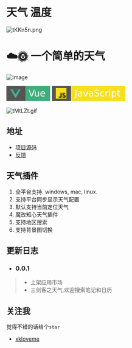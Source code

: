 # 天气 温度

![tKKn5n.png](https://s1.ax1x.com/2020/05/29/tKKn5n.png)

# ☁️🌞 一个简单的天气

![image](https://forthebadge.com/images/badges/built-with-love.svg)

![image](https://github.com/aleen42/badges/raw/master/src/vue_flat_square.svg?sanitize=true)
![image](https://github.com/aleen42/badges/raw/master/src/javascript_flat_square.svg?sanitize=true)

![tMtLZt.gif](https://s1.ax1x.com/2020/05/30/tMtLZt.gif)

## 地址

- [项目源码](https://github.com/xkloveme/utools-weather)
- [反馈](https://github.com/xkloveme/utools-weather/issues)

## 天气插件

1. 全平台支持. windows, mac, linux.
2. 支持平台同步显示天气配置
3. 默认支持当前定位天气
4. 魔改知心天气插件
5. 支持地区搜索
6. 支持背景图切换

## 更新日志

- ### 0.0.1
> - 上架应用市场
> - 三剑客之天气,欢迎搜索笔记和日历

## 关注我

觉得不错的话给个`star`

- [xkloveme](https://github.com/xkloveme)
